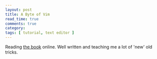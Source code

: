 ```yaml
---
layout: post
title: A Byte of Vim
read_time: true  
comments: true
category:
tags: [ tutorial, text editor ]
---
```


Reading [the book](https://vim.swaroopch.com/) online. Well written and teaching me a lot of 'new' old tricks.
